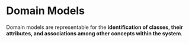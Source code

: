 # Domain Models 

Domain models are representable for the **identification of classes, their attributes, and associations among other concepts within the system**.

